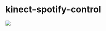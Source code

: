 # kinect-spotify-control

[![](http://img.youtube.com/vi/MNn39L0476Q/0.jpg)](http://www.youtube.com/watch?v=MNn39L0476Q "spotify-kinect-control Preview")
